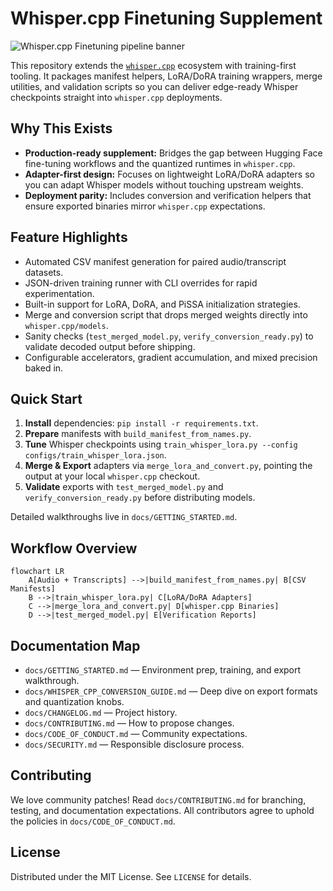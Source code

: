 # Whisper.cpp Finetuning Supplement

![Whisper.cpp Finetuning pipeline banner](assets/whisper-finetuning-banner-v2.svg)

This repository extends the [`whisper.cpp`](https://github.com/ggerganov/whisper.cpp) ecosystem with training-first tooling. It packages manifest helpers, LoRA/DoRA training wrappers, merge utilities, and validation scripts so you can deliver edge-ready Whisper checkpoints straight into `whisper.cpp` deployments.

## Why This Exists

- **Production-ready supplement:** Bridges the gap between Hugging Face fine-tuning workflows and the quantized runtimes in `whisper.cpp`.
- **Adapter-first design:** Focuses on lightweight LoRA/DoRA adapters so you can adapt Whisper models without touching upstream weights.
- **Deployment parity:** Includes conversion and verification helpers that ensure exported binaries mirror `whisper.cpp` expectations.

## Feature Highlights

- Automated CSV manifest generation for paired audio/transcript datasets.
- JSON-driven training runner with CLI overrides for rapid experimentation.
- Built-in support for LoRA, DoRA, and PiSSA initialization strategies.
- Merge and conversion script that drops merged weights directly into `whisper.cpp/models`.
- Sanity checks (`test_merged_model.py`, `verify_conversion_ready.py`) to validate decoded output before shipping.
- Configurable accelerators, gradient accumulation, and mixed precision baked in.

## Quick Start

1. **Install** dependencies: `pip install -r requirements.txt`.
2. **Prepare** manifests with `build_manifest_from_names.py`.
3. **Tune** Whisper checkpoints using `train_whisper_lora.py --config configs/train_whisper_lora.json`.
4. **Merge & Export** adapters via `merge_lora_and_convert.py`, pointing the output at your local `whisper.cpp` checkout.
5. **Validate** exports with `test_merged_model.py` and `verify_conversion_ready.py` before distributing models.

Detailed walkthroughs live in `docs/GETTING_STARTED.md`.

## Workflow Overview

```mermaid
flowchart LR
    A[Audio + Transcripts] -->|build_manifest_from_names.py| B[CSV Manifests]
    B -->|train_whisper_lora.py| C[LoRA/DoRA Adapters]
    C -->|merge_lora_and_convert.py| D[whisper.cpp Binaries]
    D -->|test_merged_model.py| E[Verification Reports]
```

## Documentation Map

- `docs/GETTING_STARTED.md` — Environment prep, training, and export walkthrough.
- `docs/WHISPER_CPP_CONVERSION_GUIDE.md` — Deep dive on export formats and quantization knobs.
- `docs/CHANGELOG.md` — Project history.
- `docs/CONTRIBUTING.md` — How to propose changes.
- `docs/CODE_OF_CONDUCT.md` — Community expectations.
- `docs/SECURITY.md` — Responsible disclosure process.

## Contributing

We love community patches! Read `docs/CONTRIBUTING.md` for branching, testing, and documentation expectations. All contributors agree to uphold the policies in `docs/CODE_OF_CONDUCT.md`.

## License

Distributed under the MIT License. See `LICENSE` for details.
